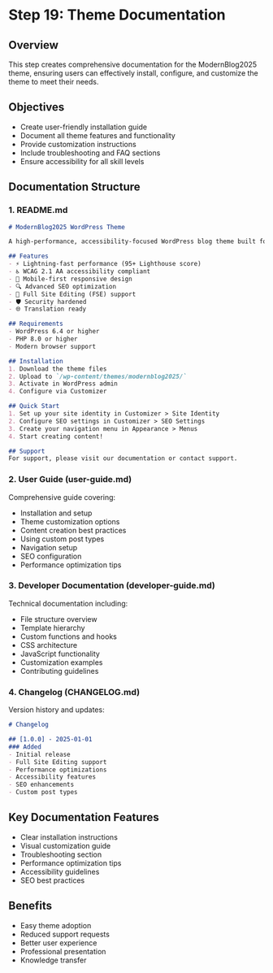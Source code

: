 # Step 19: Theme Documentation

## Overview
This step creates comprehensive documentation for the ModernBlog2025 theme, ensuring users can effectively install, configure, and customize the theme to meet their needs.

## Objectives
- Create user-friendly installation guide
- Document all theme features and functionality
- Provide customization instructions
- Include troubleshooting and FAQ sections
- Ensure accessibility for all skill levels

## Documentation Structure

### 1. README.md
```markdown
# ModernBlog2025 WordPress Theme

A high-performance, accessibility-focused WordPress blog theme built for 2025's web standards.

## Features
- ⚡ Lightning-fast performance (95+ Lighthouse score)
- ♿ WCAG 2.1 AA accessibility compliant
- 📱 Mobile-first responsive design
- 🔍 Advanced SEO optimization
- 🎨 Full Site Editing (FSE) support
- 🛡️ Security hardened
- 🌐 Translation ready

## Requirements
- WordPress 6.4 or higher
- PHP 8.0 or higher
- Modern browser support

## Installation
1. Download the theme files
2. Upload to `/wp-content/themes/modernblog2025/`
3. Activate in WordPress admin
4. Configure via Customizer

## Quick Start
1. Set up your site identity in Customizer > Site Identity
2. Configure SEO settings in Customizer > SEO Settings
3. Create your navigation menu in Appearance > Menus
4. Start creating content!

## Support
For support, please visit our documentation or contact support.
```

### 2. User Guide (user-guide.md)
Comprehensive guide covering:
- Installation and setup
- Theme customization options
- Content creation best practices
- Using custom post types
- Navigation setup
- SEO configuration
- Performance optimization tips

### 3. Developer Documentation (developer-guide.md)
Technical documentation including:
- File structure overview
- Template hierarchy
- Custom functions and hooks
- CSS architecture
- JavaScript functionality
- Customization examples
- Contributing guidelines

### 4. Changelog (CHANGELOG.md)
Version history and updates:
```markdown
# Changelog

## [1.0.0] - 2025-01-01
### Added
- Initial release
- Full Site Editing support
- Performance optimizations
- Accessibility features
- SEO enhancements
- Custom post types
```

## Key Documentation Features
- Clear installation instructions
- Visual customization guide
- Troubleshooting section
- Performance optimization tips
- Accessibility guidelines
- SEO best practices

## Benefits
- Easy theme adoption
- Reduced support requests
- Better user experience
- Professional presentation
- Knowledge transfer